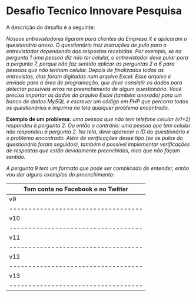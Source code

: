 # Desafio Tecnico Innovare Pesquisa

A descrição do desafio é a seguinte:

*Nossos entrevistadores ligaram para clientes da Empresa X e aplicaram o questionário anexo.
O questionário traz instruções de pulo para o entrevistador dependendo das respostas recebidas.
Por exemplo, se na pergunta 1 uma pessoa diz não ter celular, o entrevistador deve pular para a
pergunta 7, porque não faz sentido aplicar as perguntas 2 a 6 para pessoas que não tenham
celular.
Depois de finalizadas todas as entrevistas, elas foram digitadas num arquivo Excel. Esse arquivo
é enviado para a área de programação, que deve consistir os dados para detectar possíveis erros
no preenchimento de algum questionário.
Você precisa importar os dados do arquivo Excel (também anexado) para um banco de dados
MySQL e escrever um código em PHP que percorra todos os questionários e imprima na tela
qualquer problema encontrado.*

**Exemplo de um problema:** *uma pessoa que não tem telefone celular (v1=2) respondeu à
pergunta 2. Ou então o contrário: uma pessoa que tem celular não respondeu à pergunta 2. Na
tela, deve aparecer o ID do questionário e o problema encontrado. Além de verificações desse
tipo (se os pulos do questionário foram seguidos), também é possível implementar verificações
de respostas que estão devidamente preenchidas, mas que não façam sentido.*

*A pergunta 9 tem um formato que pode ser complicado de entender, então vou dar alguns
exemplos do preenchimento:*

Tem conta no Facebook e no Twitter |
-----------------------------------|
     v9          |         1       | 
-----------------------------------|
     v10         |         1       | 
-----------------------------------|
     v11         |         1       | 
-----------------------------------|
     v12         |         1       | 
-----------------------------------|
     v13         |         1       | 
-----------------------------------|

